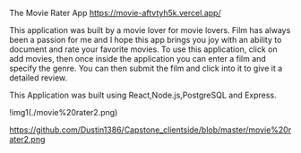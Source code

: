 The Movie Rater App
https://movie-aftvtyh5k.vercel.app/

This application was built by a movie lover for movie lovers. Film has always been a passion for me and I hope this 
app brings you joy with an ability to document and rate your favorite movies. To use this application, click on add movies, then once inside the application you can enter a film and specify the genre. You can then submit the film and click into it to give it a detailed review. 

This Application was built using React,Node.js,PostgreSQL and Express.


!img1(./movie%20rater2.png)










https://github.com/Dustin1386/Capstone_clientside/blob/master/movie%20rater2.png
